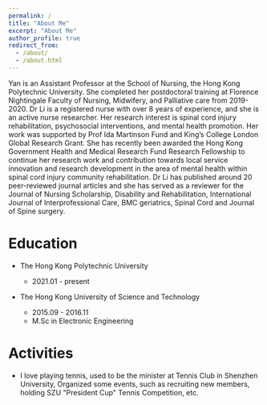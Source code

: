 ```yaml
---
permalink: /
title: "About Me"
excerpt: "About Me"
author_profile: true
redirect_from: 
  - /about/
  - /about.html
---
```


Yan is an Assistant Professor at the School of Nursing, the Hong Kong Polytechnic University. She completed her postdoctoral training at Florence Nightingale Faculty of Nursing, Midwifery, and Palliative care from 2019-2020. Dr Li is a registered nurse with over 8 years of experience, and she is an active nurse researcher. Her research interest is spinal cord injury rehabilitation, psychosocial interventions, and mental health promotion. Her work was supported by Prof Ida Martinson Fund and King’s College London Global Research Grant. She has recently been awarded the Hong Kong Government Health and Medical Research Fund Research Fellowship to continue her research work and contribution towards local service innovation and research development in the area of mental health within spinal cord injury community rehabilitation. Dr Li has published around 20 peer-reviewed journal articles and she has served as a reviewer for the Journal of Nursing Scholarship, Disability and Rehabilitation, International Journal of Interprofessional Care, BMC geriatrics, Spinal Cord and Journal of Spine surgery.

Education
======
* The Hong Kong Polytechnic University
  * 2021.01 - present
  

* The Hong Kong University of Science and Technology
  * 2015.09 - 2016.11 
  * M.Sc in Electronic Engineering



Activities
======
* I love playing tennis, used to be the minister at Tennis Club in Shenzhen University, Organized some events, such as recruiting new members, holding SZU "President Cup" Tennis Competition, etc.

